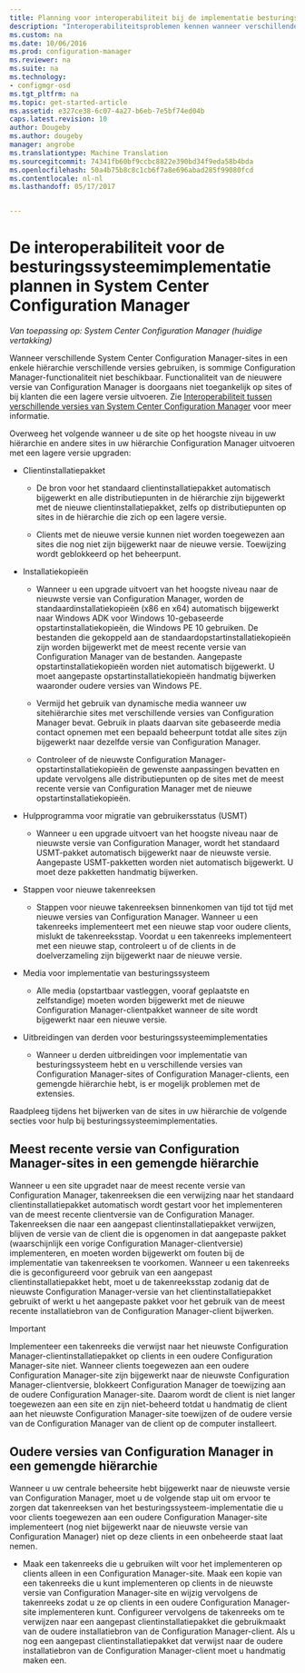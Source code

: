 ```yaml
---
title: Planning voor interoperabiliteit bij de implementatie besturingssysteem | Microsoft-documenten
description: "Interoperabiliteitsproblemen kennen wanneer verschillende System Center Configuration Manager-sites in een enkele hiërarchie verschillende versies gebruiken."
ms.custom: na
ms.date: 10/06/2016
ms.prod: configuration-manager
ms.reviewer: na
ms.suite: na
ms.technology:
- configmgr-osd
ms.tgt_pltfrm: na
ms.topic: get-started-article
ms.assetid: e327ce38-6c07-4a27-b6eb-7e5bf74ed04b
caps.latest.revision: 10
author: Dougeby
ms.author: dougeby
manager: angrobe
ms.translationtype: Machine Translation
ms.sourcegitcommit: 74341fb60bf9ccbc8822e390bd34f9eda58b4bda
ms.openlocfilehash: 50a4b75b8c8c1cb6f7a8e696abad285f99080fcd
ms.contentlocale: nl-nl
ms.lasthandoff: 05/17/2017


---
```

# <a name="planning-for-operating-system-deployment-interoperability-in-system-center-configuration-manager"></a>De interoperabiliteit voor de besturingssysteemimplementatie plannen in System Center Configuration Manager

*Van toepassing op: System Center Configuration Manager (huidige vertakking)*

Wanneer verschillende System Center Configuration Manager-sites in een enkele hiërarchie verschillende versies gebruiken, is sommige Configuration Manager-functionaliteit niet beschikbaar. Functionaliteit van de nieuwere versie van Configuration Manager is doorgaans niet toegankelijk op sites of bij klanten die een lagere versie uitvoeren. Zie [Interoperabiliteit tussen verschillende versies van System Center Configuration Manager](../../core/plan-design/hierarchy/interoperability-between-different-versions.md) voor meer informatie.  

 Overweeg het volgende wanneer u de site op het hoogste niveau in uw hiërarchie en andere sites in uw hiërarchie Configuration Manager uitvoeren met een lagere versie upgraden:  

-   Clientinstallatiepakket  

    -   De bron voor het standaard clientinstallatiepakket automatisch bijgewerkt en alle distributiepunten in de hiërarchie zijn bijgewerkt met de nieuwe clientinstallatiepakket, zelfs op distributiepunten op sites in de hiërarchie die zich op een lagere versie.  

    -   Clients met de nieuwe versie kunnen niet worden toegewezen aan sites die nog niet zijn bijgewerkt naar de nieuwe versie. Toewijzing wordt geblokkeerd op het beheerpunt.  

-   Installatiekopieën  

    -   Wanneer u een upgrade uitvoert van het hoogste niveau naar de nieuwste versie van Configuration Manager, worden de standaardinstallatiekopieën (x86 en x64) automatisch bijgewerkt naar Windows ADK voor Windows 10-gebaseerde opstartinstallatiekopieën, die Windows PE 10 gebruiken. De bestanden die gekoppeld aan de standaardopstartinstallatiekopieën zijn worden bijgewerkt met de meest recente versie van Configuration Manager van de bestanden. Aangepaste opstartinstallatiekopieën worden niet automatisch bijgewerkt. U moet aangepaste opstartinstallatiekopieën handmatig bijwerken waaronder oudere versies van Windows PE.  

    -   Vermijd het gebruik van dynamische media wanneer uw sitehiërarchie sites met verschillende versies van Configuration Manager bevat. Gebruik in plaats daarvan site gebaseerde media contact opnemen met een bepaald beheerpunt totdat alle sites zijn bijgewerkt naar dezelfde versie van Configuration Manager.  

    -   Controleer of de nieuwste Configuration Manager-opstartinstallatiekopieën de gewenste aanpassingen bevatten en update vervolgens alle distributiepunten op de sites met de meest recente versie van Configuration Manager met de nieuwe opstartinstallatiekopieën.  

-   Hulpprogramma voor migratie van gebruikersstatus (USMT)  

    -   Wanneer u een upgrade uitvoert van het hoogste niveau naar de nieuwste versie van Configuration Manager, wordt het standaard USMT-pakket automatisch bijgewerkt naar de nieuwste versie. Aangepaste USMT-pakketten worden niet automatisch bijgewerkt. U moet deze pakketten handmatig bijwerken.  

-   Stappen voor nieuwe takenreeksen  

    -   Stappen voor nieuwe takenreeksen binnenkomen van tijd tot tijd met nieuwe versies van Configuration Manager. Wanneer u een takenreeks implementeert met een nieuwe stap voor oudere clients, mislukt de takenreeksstap. Voordat u een takenreeks implementeert met een nieuwe stap, controleert u of de clients in de doelverzameling zijn bijgewerkt naar de nieuwe versie.  

-   Media voor implementatie van besturingssysteem  

    -   Alle media (opstartbaar vastleggen, vooraf geplaatste en zelfstandige) moeten worden bijgewerkt met de nieuwe Configuration Manager-clientpakket wanneer de site wordt bijgewerkt naar een nieuwe versie.  

-   Uitbreidingen van derden voor besturingssysteemimplementaties  

    -   Wanneer u derden uitbreidingen voor implementatie van besturingssysteem hebt en u verschillende versies van Configuration Manager-sites of Configuration Manager-clients, een gemengde hiërarchie hebt, is er mogelijk problemen met de extensies.  

 Raadpleeg tijdens het bijwerken van de sites in uw hiërarchie de volgende secties voor hulp bij besturingssysteemimplementaties.  

## <a name="latest-version-of-configuration-manager-sites-in-a-mixed-hierarchy"></a>Meest recente versie van Configuration Manager-sites in een gemengde hiërarchie  
 Wanneer u een site upgradet naar de meest recente versie van Configuration Manager, takenreeksen die een verwijzing naar het standaard clientinstallatiepakket automatisch wordt gestart voor het implementeren van de meest recente clientversie van de Configuration Manager. Takenreeksen die naar een aangepast clientinstallatiepakket verwijzen, blijven de versie van de client die is opgenomen in dat aangepaste pakket (waarschijnlijk een vorige Configuration Manager-clientversie) implementeren, en moeten worden bijgewerkt om fouten bij de implementatie van takenreeksen te voorkomen. Wanneer u een takenreeks die is geconfigureerd voor gebruik van een aangepast clientinstallatiepakket hebt, moet u de takenreeksstap zodanig dat de nieuwste Configuration Manager-versie van het clientinstallatiepakket gebruikt of werkt u het aangepaste pakket voor het gebruik van de meest recente installatiebron van de Configuration Manager-client bijwerken.  

> [!IMPORTANT]  
>  Implementeer een takenreeks die verwijst naar het nieuwste Configuration Manager-clientinstallatiepakket op clients in een oudere Configuration Manager-site niet. Wanneer clients toegewezen aan een oudere Configuration Manager-site zijn bijgewerkt naar de nieuwste Configuration Manager-clientversie, blokkeert Configuration Manager de toewijzing aan de oudere Configuration Manager-site. Daarom wordt de client is niet langer toegewezen aan een site en zijn niet-beheerd totdat u handmatig de client aan het nieuwste Configuration Manager-site toewijzen of de oudere versie van de Configuration Manager van de client op de computer installeert.  

## <a name="older-versions-of-configuration-manager-in-a-mixed-hierarchy"></a>Oudere versies van Configuration Manager in een gemengde hiërarchie  
 Wanneer u uw centrale beheersite hebt bijgewerkt naar de nieuwste versie van Configuration Manager, moet u de volgende stap uit om ervoor te zorgen dat takenreeksen van het besturingssysteem-implementatie die u voor clients toegewezen aan een oudere Configuration Manager-site implementeert (nog niet bijgewerkt naar de nieuwste versie van Configuration Manager) niet op deze clients in een onbeheerde staat laat nemen.  

-   Maak een takenreeks die u gebruiken wilt voor het implementeren op clients alleen in een Configuration Manager-site. Maak een kopie van een takenreeks die u kunt implementeren op clients in de nieuwste versie van Configuration Manager-site en wijzig vervolgens de takenreeks zodat u ze op clients in een oudere Configuration Manager-site implementeren kunt. Configureer vervolgens de takenreeks om te verwijzen naar een aangepast clientinstallatiepakket die gebruikmaakt van de oudere installatiebron van de Configuration Manager-client. Als u nog een aangepast clientinstallatiepakket dat verwijst naar de oudere installatiebron van de Configuration Manager-client moet u handmatig maken een.  

